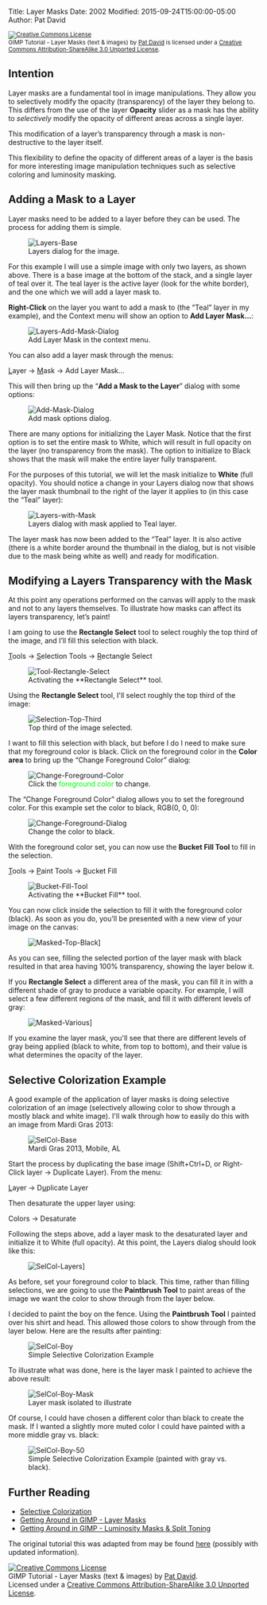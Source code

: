 Title: Layer Masks
Date: 2002
Modified: 2015-09-24T15:00:00-05:00
Author: Pat David 


<small>[![Creative Commons License](http://i.creativecommons.org/l/by-sa/3.0/80x15.png)](http://creativecommons.org/licenses/by-sa/3.0/deed.en_US)  
<span xmlns:dct="http://purl.org/dc/terms/">GIMP Tutorial - Layer Masks (text & images)</span> by [Pat David](http://blog.patdavid.net) is licensed under a [Creative Commons Attribution-ShareAlike 3.0 Unported License](http://creativecommons.org/licenses/by-sa/3.0/deed.en_US).
</small>

## Intention

Layer masks are a fundamental tool in image manipulations. They allow you to selectively modify the opacity (transparency) of the layer they belong to. This differs from the use of the layer **Opacity** slider as a mask has the ability to _selectively_ modify the opacity of different areas across a single layer.

This modification of a layer’s transparency through a mask is non-destructive to the layer itself.

This flexibility to define the opacity of different areas of a layer is the basis for more interesting image manipulation techniques such as selective coloring and luminosity masking.

## Adding a Mask to a Layer

Layer masks need to be added to a layer before they can be used. The process for adding them is simple.

<figure>
<img src="Layers-Base.png" alt="Layers-Base"/>
<figcaption>
Layers dialog for the image.
</figcaption>
</figure>

For this example I will use a simple image with only two layers, as shown above. There is a base image at the bottom of the stack, and a single layer of teal over it. The teal layer is the active layer (look for the white border), and the one which we will add a layer mask to.

**Right-Click** on the layer you want to add a mask to (the “Teal” layer in my example), and the Context menu will show an option to **Add Layer Mask…**:

<figure>
<img src="Layers-Add-Mask-Dialog.png" alt="Layers-Add-Mask-Dialog"/>
<figcaption>
Add Layer Mask in the context menu.
</figcaption>
</figure>

You can also add a layer mask through the menus:

<div class="MenuCmd"><span><u>L</u>ayer → <u>M</u>ask → Add Layer Mask…</span></div>

This will then bring up the “**Add a Mask to the Layer**” dialog with some options:

<figure>
<img src="Add-Mask-Dialog.png" alt="Add-Mask-Dialog"/>
<figcaption>
Add mask options dialog.
</figcaption>
</figure>

There are many options for initializing the Layer Mask. Notice that the first option is to set the entire mask to White, which will result in full opacity on the layer (no transparency from the mask). The option to initialize to Black shows that the mask will make the entire layer fully transparent.

For the purposes of this tutorial, we will let the mask initialize to **White** (full opacity). You should notice a change in your Layers dialog now that shows the layer mask thumbnail to the right of the layer it applies to (in this case the “Teal” layer):

<figure>
<img src="Layers-with-Mask.png" alt="Layers-with-Mask"/>
<figcaption>
Layers dialog with mask applied to Teal layer.
</figcaption>
</figure>

The layer mask has now been added to the “Teal” layer. It is also active (there is a white border around the thumbnail in the dialog, but is not visible due to the mask being white as well) and ready for modification.

## Modifying a Layers Transparency with the Mask

At this point any operations performed on the canvas will apply to the mask and not to any layers themselves. To illustrate how masks can affect its layers transparency, let’s paint!

I am going to use the **Rectangle Select** tool to select roughly the top third of the image, and I’ll fill this selection with black.

<div class="MenuCmd"><span><u>T</u>ools → <u>S</u>election Tools → <u>R</u>ectangle Select</span></div>

<figure>
<img src="Tool-Rectangle-Select.png" alt="Tool-Rectangle-Select"/>
<figcaption>
Activating the **Rectangle Select** tool.
</figcaption>
</figure>

Using the **Rectangle Select** tool, I'll select roughly the top third of the image:

<figure>
<img src="Selection-Top-Third.png" alt="Selection-Top-Third"/>
<figcaption>
Top third of the image selected.
</figcaption>
</figure>

I want to fill this selection with black, but before I do I need to make sure that my foreground color is black. Click on the foreground color in the **Color area** to bring up the “Change Foreground Color” dialog:

<figure>
<img src="Change-Foreground-Color.png" alt="Change-Foreground-Color"/>
<figcaption>
Click the <span style="color: #00FF00;">foreground color</span> to change.
</figcaption>
</figure>

The “Change Foreground Color” dialog allows you to set the foreground color. For this example set the color to black, RGB(0, 0, 0):

<figure>
<img src="Change-Foreground-Dialog.png" alt="Change-Foreground-Dialog"/>
<figcaption>
Change the color to black.
</figcaption>
</figure>

With the foreground color set, you can now use the **Bucket Fill Tool** to fill in the selection.

<div class="MenuCmd"><span><u>T</u>ools → <u>P</u>aint Tools → <u>B</u>ucket Fill</span></div>

<figure>
<img src="Bucket-Fill-Tool.png" alt="Bucket-Fill-Tool"/>
<figcaption>
Activating the **Bucket Fill** tool.
</figcaption>
</figure>

You can now click inside the selection to fill it with the foreground color (black). As soon as you do, you'll be presented with a new view of your image on the canvas:

<figure>
<img src="Masked-Top-Black.png" alt="Masked-Top-Black]"/>
</figure>

As you can see, filling the selected portion of the layer mask with black resulted in that area having 100% transparency, showing the layer below it.

If you **Rectangle Select** a different area of the mask, you can fill it in with a different shade of gray to produce a variable opacity. For example, I will select a few different regions of the mask, and fill it with different levels of gray:

<figure>
<img src="Masked-Various.png" alt="Masked-Various]"/>
</figure>

If you examine the layer mask, you'll see that there are different levels of gray being applied (black to white, from top to bottom), and their value is what determines the opacity of the layer.

## Selective Colorization Example

A good example of the application of layer masks is doing selective colorization of an image (selectively allowing color to show through a mostly black and white image). I'll walk through how to easily do this with an image from Mardi Gras 2013:

<figure>
<img src="SelCol-Base.jpg" alt="SelCol-Base"/>
<figcaption>
Mardi Gras 2013, Mobile, AL
</figcaption>
</figure>

Start the process by duplicating the base image (Shift+Ctrl+D, or Right-Click layer → Duplicate Layer). From the menu:

<div class="MenuCmd"><span><u>L</u>ayer → D<u>u</u>plicate Layer</span></div>

Then desaturate the upper layer using:

<div class="MenuCmd"><span>Colors &rarr; Desaturate</span></div>

Following the steps above, add a layer mask to the desaturated layer and initialize it to White (full opacity). At this point, the Layers dialog should look like this:

<figure>
<img src="SelCol-Layers.png" alt="SelCol-Layers]"/>
</figure>

As before, set your foreground color to black. This time, rather than filling selections, we are going to use the **Paintbrush Tool** to paint areas of the image we want the color to show through from the layer below.

I decided to paint the boy on the fence. Using the **Paintbrush Tool** I painted over his shirt and head. This allowed those colors to show through from the layer below. Here are the results after painting:

<figure>
<img src="SelCol-Boy.jpg" alt="SelCol-Boy"/>
<figcaption>
Simple Selective Colorization Example
</figcaption>
</figure>

To illustrate what was done, here is the layer mask I painted to achieve the above result:

<figure>
<img src="SelCol-Boy-Mask.jpg" alt="SelCol-Boy-Mask"/>
<figcaption>
Layer mask isolated to illustrate
</figcaption>
</figure>

Of course, I could have chosen a different color than black to create the mask. If I wanted a slightly more muted color I could have painted with a more middle gray vs. black:

<figure>
<img src="SelCol-Boy-50.jpg" alt="SelCol-Boy-50"/>
<figcaption>
Simple Selective Colorization Example (painted with gray vs. black).
</figcaption>
</figure>

## Further Reading

*   [Selective Colorization](../Selective_Color)
*   [Getting Around in GIMP - Layer Masks](http://blog.patdavid.net/2011/10/getting-around-in-gimp-layer-masks.html)
*   [Getting Around in GIMP - Luminosity Masks & Split Toning](http://blog.patdavid.net/2011/10/getting-around-in-gimp-luminosity-masks.html)

The original tutorial this was adapted from may be found [here](http://blog.patdavid.net/2011/10/getting-around-in-gimp-layer-masks.html) (possibly with updated information).

[![Creative Commons License](http://i.creativecommons.org/l/by-sa/3.0/80x15.png)](http://creativecommons.org/licenses/by-sa/3.0/deed.en_US)  
<span xmlns:dct="http://purl.org/dc/terms/">GIMP Tutorial - Layer Masks (text & images)</span> by [Pat David](http://blog.patdavid.net).  
Licensed under a [Creative Commons Attribution-ShareAlike 3.0 Unported License](http://creativecommons.org/licenses/by-sa/3.0/deed.en_US).

